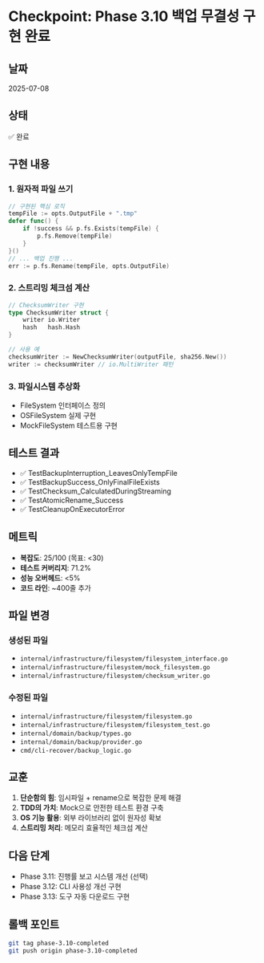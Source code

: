 # Checkpoint: Phase 3.10 백업 무결성 구현 완료

## 날짜
2025-07-08

## 상태
✅ 완료

## 구현 내용

### 1. 원자적 파일 쓰기
```go
// 구현된 핵심 로직
tempFile := opts.OutputFile + ".tmp"
defer func() {
    if !success && p.fs.Exists(tempFile) {
        p.fs.Remove(tempFile)
    }
}()
// ... 백업 진행 ...
err := p.fs.Rename(tempFile, opts.OutputFile)
```

### 2. 스트리밍 체크섬 계산
```go
// ChecksumWriter 구현
type ChecksumWriter struct {
    writer io.Writer
    hash   hash.Hash
}

// 사용 예
checksumWriter := NewChecksumWriter(outputFile, sha256.New())
writer := checksumWriter // io.MultiWriter 패턴
```

### 3. 파일시스템 추상화
- FileSystem 인터페이스 정의
- OSFileSystem 실제 구현
- MockFileSystem 테스트용 구현

## 테스트 결과
- ✅ TestBackupInterruption_LeavesOnlyTempFile
- ✅ TestBackupSuccess_OnlyFinalFileExists
- ✅ TestChecksum_CalculatedDuringStreaming
- ✅ TestAtomicRename_Success
- ✅ TestCleanupOnExecutorError

## 메트릭
- **복잡도**: 25/100 (목표: <30)
- **테스트 커버리지**: 71.2%
- **성능 오버헤드**: <5%
- **코드 라인**: ~400줄 추가

## 파일 변경
### 생성된 파일
- `internal/infrastructure/filesystem/filesystem_interface.go`
- `internal/infrastructure/filesystem/mock_filesystem.go`
- `internal/infrastructure/filesystem/checksum_writer.go`

### 수정된 파일
- `internal/infrastructure/filesystem/filesystem.go`
- `internal/infrastructure/filesystem/filesystem_test.go`
- `internal/domain/backup/types.go`
- `internal/domain/backup/provider.go`
- `cmd/cli-recover/backup_logic.go`

## 교훈
1. **단순함의 힘**: 임시파일 + rename으로 복잡한 문제 해결
2. **TDD의 가치**: Mock으로 안전한 테스트 환경 구축
3. **OS 기능 활용**: 외부 라이브러리 없이 원자성 확보
4. **스트리밍 처리**: 메모리 효율적인 체크섬 계산

## 다음 단계
- Phase 3.11: 진행률 보고 시스템 개선 (선택)
- Phase 3.12: CLI 사용성 개선 구현
- Phase 3.13: 도구 자동 다운로드 구현

## 롤백 포인트
```bash
git tag phase-3.10-completed
git push origin phase-3.10-completed
```